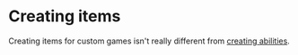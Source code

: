 # Creating items

Creating items for custom games isn't really different from
[creating abilities](abilities/creating-ability).
